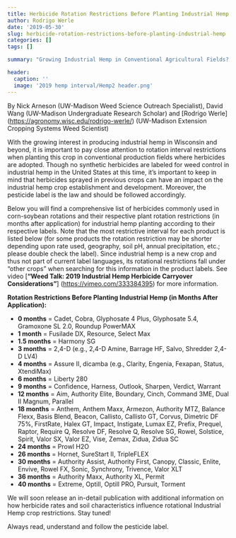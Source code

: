 ```yaml
---
title: Herbicide Rotation Restrictions Before Planting Industrial Hemp
author: Rodrigo Werle
date: '2019-05-30'
slug: herbicide-rotation-restrictions-before-planting-industrial-hemp
categories: []
tags: []

summary: "Growing Industrial Hemp in Conventional Agricultural Fields? Don't forget to check what herbicides were sprayed last year(s) and adjust your spray program moving forward if Industrial Hemp will become part of your crop rotation. Remember, the label is the law."

header:
  caption: ''
  image: '2019 hemp interval/Hemp2 header.png'
---
```


By Nick Arneson (UW-Madison Weed Science Outreach Specialist), David Wang (UW-Madison Undergraduate Research Scholar) and [Rodrigo Werle] (https://agronomy.wisc.edu/rodrigo-werle/) (UW-Madison Extension Cropping Systems Weed Scientist)

With the growing interest in producing industrial hemp in Wisconsin and beyond, it is important to pay close attention to rotation interval restrictions when planting this crop in conventional production fields where herbicides are adopted. Though no synthetic herbicides are labeled for weed control in industrial hemp in the United States at this time, it’s important to keep in mind that herbicides sprayed in previous crops can have an impact on the industrial hemp crop establishment and development. Moreover, the pesticide label is the law and should be followed accordingly.  

Below you will find a comprehensive list of herbicides commonly used in corn-soybean rotations and their respective plant rotation restrictions (in months after application) for industrial hemp planting according to their respective labels. Note that the most restrictive interval for each product is listed below (for some products the rotation restriction may be shorter depending upon rate used, geography, soil pH, annual precipitation, etc.; please double check the label). Since industrial hemp is a new crop and thus not part of current label languages, its rotational restrictions fall under “other crops” when searching for this information in the product labels. See video [**“Weed Talk: 2019 Industrial Hemp Herbicide Carryover Considerations”**] (https://vimeo.com/333384395) for more information. 
 
**Rotation Restrictions Before Planting Industrial Hemp (in Months After Application):**

+ **0 months** = Cadet, Cobra, Glyphosate 4 Plus, Glyphosate 5.4, Gramoxone SL 2.0, Roundup PowerMAX  
+ **1 month** = Fusilade DX, Resource, Select Max  
+ **1.5 months** = Harmony SG  
+ **3 months** = 2,4-D (e.g., 2,4-D Amine, Barrage HF, Salvo, Shredder 2,4-D LV4)  
+ **4 months** = Assure II, dicamba (e.g., Clarity, Engenia, Fexapan, Status, XtendiMax)  
+ **6 months** = Liberty 280   
+ **9 months** = Confidence, Harness, Outlook, Sharpen, Verdict, Warrant  
+ **12 months** = Aim, Authority Elite, Boundary, Cinch, Command 3ME, Dual II Magnum, Parallel  
+ **18 months** = Anthem, Anthem Maxx, Armezon, Authority MTZ, Balance Flexx, Basis Blend, Beacon, Callisto, Callisto GT, Corvus, Dimetric DF 75%, FirstRate, Halex GT, Impact, Instigate, Lumax EZ, Prefix, Prequel, Raptor, Require Q, Resolve DF, Resolve Q, Resolve SG, Rowel, Solstice, Spirit, Valor SX, Valor EZ, Vise, Zemax, Zidua, Zidua SC   
+ **24 months** = Prowl H2O  
+ **26 months** = Hornet, SureStart II, TripleFLEX  
+ **30 months** = Authority Assist, Authority First, Canopy, Classic, Enlite, Envive, Rowel FX, Sonic, Synchrony, Trivence, Valor XLT  
+ **36 months** = Authority Maxx, Authority XL, Permit  
+ **40 months** = Extreme, Optill, Optill PRO, Pursuit, Torment    
  
We will soon release an in-detail publication with additional information on how herbicide rates and soil characteristics influence rotational Industrial Hemp crop restrictions. Stay tuned!    

Always read, understand and follow the pesticide label.  

